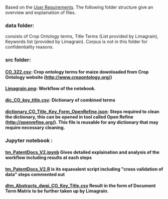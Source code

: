 

Based on the [User Requirements](https://github.com/DTL-FAIRData/ODEX4all-UseCases/tree/master/Limagrain/userRequirements). The following folder structure give an overview and explaination of files.

### data folder: 
consists of Crop Ontology terms, Title Terms (List provided by Limagrain), Keywords list (provided by Limagrain).
Corpus is not in this folder for confidentiality reasons.

### src folder:  
#### [CO_322.csv](https://github.com/DTL-FAIRData/ODEX4all-UseCases/blob/master/Limagrain/src/CO_322.csv): Crop ontology terms for maize downloaded from Crop Ontology website (http://www.cropontology.org/)

#### [Limagrain.png](https://github.com/DTL-FAIRData/ODEX4all-UseCases/blob/master/Limagrain/src/Limagrain.png): Workflow of the notebook.

#### [dic_CO_key_title.csv](https://github.com/DTL-FAIRData/ODEX4all-UseCases/blob/master/Limagrain/src/dic_CO__key_title.csv): Dictionary of combined terms

#### [dictionary_CO_Title_Key_Form_OpenRefine.json](https://github.com/DTL-FAIRData/ODEX4all-UseCases/blob/master/Limagrain/src/dictionaryCleaningOpenRefineSteps.json): Steps required to clean the dictionary, this can be opened in tool called Open Refine (http://openrefine.org/). This file is reusable for any dictionary that may require necessary cleaning.

### Jupyter notebook : 
#### [tm_PatentDocs_V2.ipynb](https://github.com/DTL-FAIRData/ODEX4all-UseCases/blob/master/Limagrain/src/tm_PatentDocs_V2.ipynb) Gives detailed explaination and analysis of the workflow including results at each steps

#### [tm_PatentDocs_V2.R](https://github.com/DTL-FAIRData/ODEX4all-UseCases/blob/master/Limagrain/src/tm_PatentDocs_V2.R) is its equavalent script including "cross validation of data" steps commented out 

#### [dtm_Abstracts_dwpi_CO_Key_Title.csv](https://github.com/DTL-FAIRData/ODEX4all-UseCases/blob/master/Limagrain/src/dtm_Abstracts_dwpi_CO_Key_Title.csv) Result in the form of Document Term Matrix to be further taken up by Limagrain.


